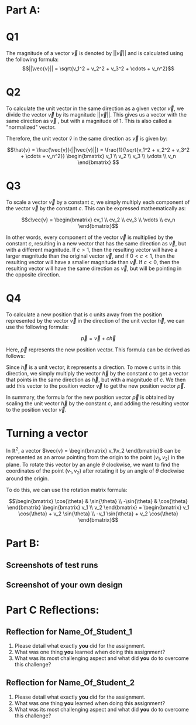 # Part A:

# Q1
The magnitude of a vector $\vec{v}$ is denoted by $||\vec{v}||$ and is calculated using the following formula:
$$||\vec{v}|| = \sqrt{v_1^2 + v_2^2 + v_3^2 + \cdots + v_n^2}$$

# Q2


To calculate the unit vector in the same direction as a given vector $\vec{v}$, we divide the vector $\vec{v}$ by its magnitude $||\vec{v}||$. This gives us a vector with the same direction as $\vec{v}$ , but with a magnitude of 1. This is also called a "normalized" vector.

Therefore, the unit vector $\hat{v}$ in the same direction as $\vec{v}$ is given by:

```math
\hat{v} = \frac{\vec{v}}{||\vec{v}||} = \frac{1}{\sqrt{v_1^2 + v_2^2 + v_3^2 + \cdots + v_n^2}} \begin{bmatrix}     v_1 \\     v_2 \\     v_3 \\     \vdots \\     v_n \end{bmatrix}

```

# Q3

To scale a vector $\vec{v}$ by a constant $c$, we simply multiply each component of the vector $\vec{v}$ by the constant $c$. This can be expressed mathematically as:

```math
c\vec{v} = \begin{bmatrix}     cv_1 \\     cv_2 \\     cv_3 \\     \vdots \\     cv_n \end{bmatrix}
```
In other words, every component of the vector $\vec{v}$ is multiplied by the constant $c$, resulting in a new vector that has the same direction as $\vec{v}$, but with a different magnitude. If $c > 1$, then the resulting vector will have a larger magnitude than the original vector $\vec{v}$, and if $0 < c < 1$, then the resulting vector will have a smaller magnitude than $\vec{v}$. If $c < 0$, then the resulting vector will have the same direction as $\vec{v}$, but will be pointing in the opposite direction.

# Q4

To calculate a new position that is c units away from the position represented by the vector $\vec{v}$ in the direction of the unit vector $\vec{h}$, we can use the following formula:

```math
\vec{p} = \vec{v} + c\vec{h}

```
Here, $\vec{p}$ represents the new position vector. This formula can be derived as follows:

Since $\vec{h}$ is a unit vector, it represents a direction. To move c units in this direction, we simply multiply the vector $\vec{h}$ by the constant $c$ to get a vector that points in the same direction as $\vec{h}$, but with a magnitude of $c$. We then add this vector to the position vector $\vec{v}$ to get the new position vector $\vec{p}$.

In summary, the formula for the new position vector $\vec{p}$ is obtained by scaling the unit vector $\vec{h}$ by the constant $c$, and adding the resulting vector to the position vector $\vec{v}$.

# Turning a vector

In $\mathbb{R}^2$, a vector $\vec{v} = \begin{bmatrix} v_1\v_2 \end{bmatrix}$ can be represented as an arrow pointing from the origin to the point $(v_1, v_2)$ in the plane. To rotate this vector by an angle $\theta$ clockwise, we want to find the coordinates of the point $(v_1, v_2)$ after rotating it by an angle of $\theta$ clockwise around the origin.

To do this, we can use the rotation matrix formula:
```math
\begin{bmatrix} \cos{\theta} & \sin{\theta} \\ -\sin{\theta} & \cos{\theta} \end{bmatrix} \begin{bmatrix} v_1 \\ v_2 \end{bmatrix} = \begin{bmatrix} v_1 \cos{\theta} + v_2 \sin{\theta} \\ -v_1 \sin{\theta} + v_2 \cos{\theta} \end{bmatrix}
```
# Part B:

## Screenshots of test runs


## Screenshot of your own design


# Part C Reflections:


## Reflection for Name_Of_Student_1

1. Please detail what exactly **you** did for the assignment.
2. What was one thing **you** learned when doing this assignment?
3. What was its most challenging aspect and what did **you** do to overcome this challenge?



## Reflection for Name_Of_Student_2

1. Please detail what exactly **you** did for the assignment.
2. What was one thing **you** learned when doing this assignment?
3. What was its most challenging aspect and what did **you** do to overcome this challenge?









